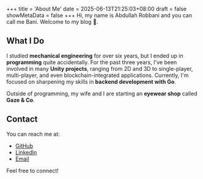 +++
title = 'About Me'
date = 2025-06-13T21:25:03+08:00
draft = false
showMetaData = false
+++
Hi, my name is Abdullah Robbani and you can call me Bani. Welcome to my blog 👋.

## What I Do

I studied **mechanical engineering** for over six years, but I ended up in **programming** quite accidentally. For the past three years, I've been involved in many **Unity projects**, ranging from 2D and 3D to single-player, multi-player, and even blockchain-integrated applications. Currently, I'm focused on sharpening my skills in **backend development with Go**.

Outside of programming, my wife and I are starting an **eyewear shop** called **Gaze & Co**.

## Contact

You can reach me at:

- [GitHub](https://github.com/babanini95)
- [LinkedIn](https://linkedin.com/in/arobbani)
- [Email](mailto:arobbanii5@gmail.com)

Feel free to connect!
